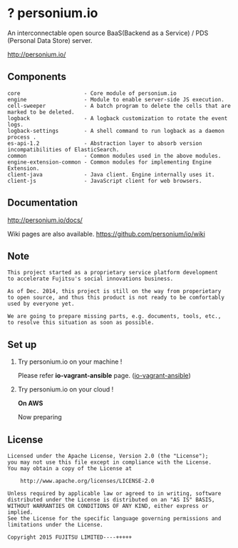 ?
personium.io
====

An interconnectable open source BaaS(Backend as a Service) / PDS (Personal Data Store) server.

http://personium.io/

## Components

	core                    - Core module of personium.io
	engine                  - Module to enable server-side JS execution.
	cell-sweeper            - A batch program to delete the cells that are marked to be deleted.
	logback                 - A logback customization to rotate the event logs.
	logback-settings        - A shell command to run logback as a daemon process .
	es-api-1.2              - Abstraction layer to absorb version incompatibilities of ElasticSearch.
	common                  - Common modules used in the above modules.
	engine-extension-common - Common modules for implementing Engine Extension.
	client-java             - Java client. Engine internally uses it.
	client-js               - JavaScript client for web browsers.

## Documentation

http://personium.io/docs/

Wiki pages are also available.
https://github.com/personium/io/wiki

## Note

	This project started as a proprietary service platform development
	to accelerate Fujitsu's social innovations business.

	As of Dec. 2014, this project is still on the way from properietary
	to open source, and thus this product is not ready to be comfortably
	used by everyone yet.

	We are going to prepare missing parts, e.g. documents, tools, etc.,
	to resolve this situation as soon as possible.

## Set up

1. Try personium.io  on your machine !

	Please refer __io-vagrant-ansible__ page. ([io-vagrant-ansible](https://github.com/personium/io-vagrant-ansible))

2. Try personium.io on your cloud !

	**On AWS**

	Now preparing

## License

	Licensed under the Apache License, Version 2.0 (the "License");
	you may not use this file except in compliance with the License.
	You may obtain a copy of the License at

	    http://www.apache.org/licenses/LICENSE-2.0

	Unless required by applicable law or agreed to in writing, software
	distributed under the License is distributed on an "AS IS" BASIS,
	WITHOUT WARRANTIES OR CONDITIONS OF ANY KIND, either express or implied.
	See the License for the specific language governing permissions and
	limitations under the License.

	Copyright 2015 FUJITSU LIMITED----+++++
